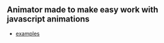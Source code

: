 ## Animator made to make easy work with javascript animations

- [examples](http://mykola.com.ua/examples/Animator) 
